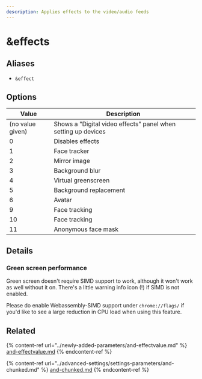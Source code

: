 ```yaml
---
description: Applies effects to the video/audio feeds
---
```


# \&effects

## Aliases

* `&effect`

## Options

| Value            | Description                                                   |
| ---------------- | ------------------------------------------------------------- |
| (no value given) | Shows a "Digital video effects" panel when setting up devices |
| 0                | Disables effects                                              |
| 1                | Face tracker                                                  |
| 2                | Mirror image                                                  |
| 3                | Background blur                                               |
| 4                | Virtual greenscreen                                           |
| 5                | Background replacement                                        |
| 6                | Avatar                                                        |
| 9                | Face tracking                                                 |
| 10               | Face tracking                                                 |
| 11               | Anonymous face mask                                           |

## Details

### Green screen performance

Green screen doesn't require SIMD support to work, although it won't work as well without it on. There's a little warning info icon (!) if SIMD is not enabled.

Please do enable Webassembly-SIMD support under `chrome://flags/` if you'd like to see a large reduction in CPU load when using this feature.

## Related

{% content-ref url="../newly-added-parameters/and-effectvalue.md" %}
[and-effectvalue.md](../newly-added-parameters/and-effectvalue.md)
{% endcontent-ref %}

{% content-ref url="../advanced-settings/settings-parameters/and-chunked.md" %}
[and-chunked.md](../advanced-settings/settings-parameters/and-chunked.md)
{% endcontent-ref %}
